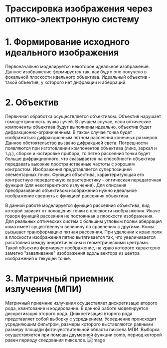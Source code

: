 # Трассировка изображения через оптико-электронную систему

# 1. Формирование исходного идеального изображения
Первоначально моделируется некоторое идеальное изображение. Данное изображение формируется так, как будто оно получено в фокальной плоскости идельного объектива. Идеальный объектив - такой объектив, у которого нет дифракции и аберраций. 
# 2. Объектив
Первичная обработка осуществляется объективом. Объектив нарушает гомоцентричность пучка лучей. В лучшем случае, если оптические компоненты объектива будут выполнены идеально, объектив будет дифракционно-ограниченным. В таком случае точка будет изображаться дифракционным пятном рассеяния конечных размеров. Данное обстоятельство вызвано дифракцией света. Погрешности появляются при изготовлении компонентов объектива (линз, зеркал и т.д.), сборке и юстировке прибора, то пятно рассеяния точки будет больше дифракционного, что сказывается на способности объектива передавать высокие пространственные частоты с хорошим контрастом. Изображения представляется суперпозицией элементарных точек. Функция объектива, характеризующая его контрастную передаточную характеристику - оптическая передаточная функция (для некогерентного излучения). Для описания преобразования объективом изображения нужно идеальное изображение свернуть с функцией рассеяния объектива. 

В данной работе моделируется функция рассеяния объектива, вид которой зависит от полощения точки в плоскости изобразжения. Иначе говоря функций рассеяния не постоянная в плоскости изображения. Для реальных оптических систем с большим угловым полем аберрация кома имеет существенную величину по сравнению с другими. Комы вызывает трансформацию пятная рассеяния. При удалении к краю поля в плоскости изображения пятно вытягивается так, что увеличивается расстояния между энергетическим и геометрическими центрами. Такой объектив формирует изображение, на краю которого характерно заметно "заваливание" изображения вдоль вектора из центра изображения к текущей точке.

# 3. Матричный приемник излучения (МПИ)
Матричный приемник излучения осуществляет дискретизацю второго рода, квантование и кодирование. В данной работе моделируется дискретизация второго рода. Диакретизация второго рода представляет собой выборку с усреднением. Усреднение происходит усредняющим фильтром, размеры которого выставляются равными размеру площади фоточувствительной области пиксела МПИ. Выборка осуществляется при помощи двумерной функции comb, период которой равен периоду следования пикселов.
![image](https://user-images.githubusercontent.com/48294724/154122595-82a17165-3723-4b09-b60c-d05916c13e61.png)
